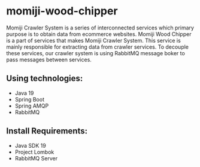 # momiji-wood-chipper

Momiji Crawler System is a series of interconnected services which primary purpose is to obtain data from ecommerce websites.
Momiji Wood Chipper is a part of services that makes Momiji Crawler System. This service is mainly responsible for extracting data from crawler services. To decouple these services, our crawler system is using RabbitMQ message boker to pass messages between services.


## Using technologies:
- Java 19
- Spring Boot
- Spring AMQP
- RabbitMQ

## Install Requirements:
- Java SDK 19
- Project Lombok
- RabbitMQ Server
